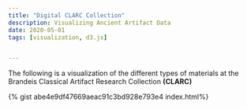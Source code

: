 ```yaml
---
title: "Digital CLARC Collection"
description: Visualizing Ancient Artifact Data
date: 2020-05-01
tags: [visualization, d3.js]


---
```

<p>The following is a visualization of the different types of materials at the Brandeis Classical Artifact Research Collection <b>(CLARC)</b> </p>

<script src="https://b.locks.org/sunnyako/abe4e9df47669aeac91c3bd928e793e4.js"></script>

{% gist abe4e9df47669aeac91c3bd928e793e4 index.html%}  
